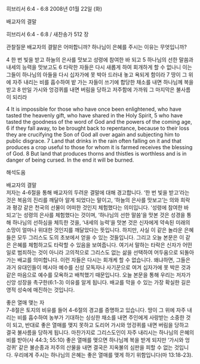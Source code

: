 히브리서 6:4 - 6:8 
2008년 01월 22일 (화)

배교자의 결말



히브리서 6:4 - 6:8 / 새찬송가 512 장


관찰질문
배교자의 결말은 어떠합니까?
하나님이 은혜를 주시는 이유는 무엇입니까? 

4 한 번 빛을 받고 하늘의 은사를 맛보고 성령에 참여한 바 되고 5 하나님의 선한 말씀과 내세의 능력을 맛보고도 6 타락한 자들은 다시 새롭게 하여 회개하게 할 수 없나니 이는 그들이 하나님의 아들을 다시 십자가에 못 박아 드러내 놓고 욕되게 함이라 7 땅이 그 위에 자주 내리는 비를 흡수하여 밭 가는 자들이 쓰기에 합당한 채소를 내면 하나님께 복을 받고 8 만일 가시와 엉겅퀴를 내면 버림을 당하고 저주함에 가까워 그 마지막은 불사름이 되리라  

4 It is impossible for those who have once been enlightened, who have tasted the heavenly gift, who have shared in the Holy Spirit, 5 who have tasted the goodness of the word of God and the powers of the coming age, 6 if they fall away, to be brought back to repentance, because to their loss they are crucifying the Son of God all over again and subjecting him to public disgrace. 7 Land that drinks in the rain often falling on it and that produces a crop useful to those for whom it is farmed receives the blessing of God. 8 But land that produces thorns and thistles is worthless and is in danger of being cursed. In the end it will be burned.

해석도움





배교자의 결말  
저자는 4-6절을 통해 배교자의 두려운 결말에 대해 경고합니다. ‘한 번 빛을 받고’라는 것은 복음의 진리를 깨달아 알게 되었다는 말이고, ‘하늘의 은사를 맛보고’는 의와 희락과 평강 같은 천국의 선물이 어떠한 것인지 체험했다는 의미입니다. ‘성령에 참여한 바 되고’는 성령의 은사를 체험했다는 것이며, ‘하나님의 선한 말씀’을 맛본 것은 성경을 통해 하나님의 선하심을 체득한 것을, ‘내세의 능력’을 맛본 것은 신자에게 약속된 미래의 소망이 얼마나 위대한 것인지를 깨달았다는 뜻입니다. 하지만, 사실 이 같은 놀라운 은혜들은 모두 그리스도 도의 초보에서 얻을 수 있는 것들입니다. 그리고 오늘 본문은 이 같은 은혜를 체험하고도 타락할 수 있음을 보여줍니다. 여기서 말하는 타락은 신자가 어떤 일로 범죄하는 것이 아니라 고의적으로 그리스도 없는 삶을 선택하여 어두움으로 되돌아가는 배교를 의미합니다. 이런 자들은 다시는 회개케 할 수 없습니다. 왜냐하면, 그들은 과거 유대인들이 메시아 예수를 신성 모독자나 사기꾼으로 여겨 십자가에 못 박은 것과 같은 마음으로 예수를 모욕하고 배척했기 때문입니다. 오늘 본문을 통해 우리는 저자가 신앙 성장을 촉구한(6:1-3) 이유를 알게 됩니다. 배교를 막을 수 있는 가장 확실한 길은 영적 성숙에 매진하는 것입니다.   

좋은 열매 맺는 자   
7-8절은 토지의 비유를 들어 4-6절의 경고를 증명하고 있습니다. 땅이 그 위에 자주 내리는 비를 흡수하여 농부가 기대하는 싱싱한 채소를 내면 주인에게 사랑받는 소중한 것이 되고, 반대로 좋은 열매를 맺지 못하고 도리어 가시와 엉겅퀴를 내면 버림을 당하고 결국 불사름을 당하게 됩니다. 마찬가지로 그리스도인이 자주 내리시는 하나님의 은혜의 비를 받아(사 44:3; 55:10) 좋은 열매를 맺으면 하나님께 복을 받게 되지만 ‘가시와 엉겅퀴’ 같은 불순종과 저주의 산물을 내면 결국은 지옥불의 심판을 피할 수 없는 것입니다. 우리에게 주시는 하나님의 은혜는 좋은 열매를 맺게 하기 위함입니다(마 13:18-23).